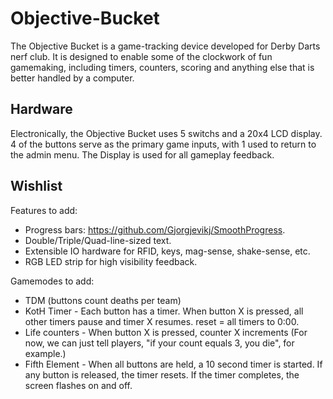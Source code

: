 # Objective-Bucket
The Objective Bucket is a game-tracking device developed for Derby Darts nerf club. It is designed to enable some of the clockwork of fun gamemaking, including timers, counters, scoring and anything else that is better handled by a computer.

## Hardware
Electronically, the Objective Bucket uses 5 switchs and a 20x4 LCD display.
4 of the buttons serve as the primary game inputs, with 1 used to return to the admin menu. 
The Display is used for all gameplay feedback.

## Wishlist
Features to add:
- Progress bars: https://github.com/Gjorgjevikj/SmoothProgress.
- Double/Triple/Quad-line-sized text.
- Extensible IO hardware for RFID, keys, mag-sense, shake-sense, etc.
- RGB LED strip for high visibility feedback.

Gamemodes to add:
- TDM (buttons count deaths per team)
- KotH Timer - Each button has a timer. When button X is pressed, all other timers pause and timer X resumes. reset = all timers to 0:00.
- Life counters - When button X is pressed, counter X increments (For now, we can just tell players, "if your count equals 3, you die", for example.)
- Fifth Element - When all buttons are held, a 10 second timer is started. If any button is released, the timer resets. If the timer completes, the screen flashes on and off.
